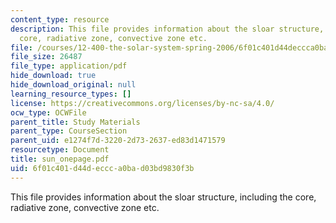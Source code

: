 ```yaml
---
content_type: resource
description: This file provides information about the sloar structure, including the
  core, radiative zone, convective zone etc.
file: /courses/12-400-the-solar-system-spring-2006/6f01c401d44deccca0bad03bd9830f3b_sun_onepage.pdf
file_size: 26487
file_type: application/pdf
hide_download: true
hide_download_original: null
learning_resource_types: []
license: https://creativecommons.org/licenses/by-nc-sa/4.0/
ocw_type: OCWFile
parent_title: Study Materials
parent_type: CourseSection
parent_uid: e1274f7d-3220-2d73-2637-ed83d1471579
resourcetype: Document
title: sun_onepage.pdf
uid: 6f01c401-d44d-eccc-a0ba-d03bd9830f3b
---
```

This file provides information about the sloar structure, including the core, radiative zone, convective zone etc.